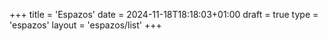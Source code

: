 +++
title = 'Espazos'
date = 2024-11-18T18:18:03+01:00
draft = true
type = 'espazos'
layout = 'espazos/list'
+++
